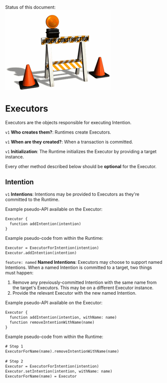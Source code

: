 Status of this document:
![](../_assets/under-construction-flashing-barracade-animation.gif)

# Executors

Executors are the objects responsible for executing Intention.

`v1` **Who creates them?**: Runtimes create Executors.

`v1` **When are they created?**: When a transaction is committed.

`v1` **Initialization**: The Runtime initializes the Executor by providing a target instance.

Every other method described below should be **optional** for the Executor.

## Intention

`v1` **Intentions**: Intentions may be provided to Executors as they're committed to the Runtime.

Example pseudo-API available on the Executor:

    Executor {
      function addIntention(intention)
    }

Example pseudo-code from within the Runtime:

    Executor = ExecutorForIntention(intention)
    Executor.addIntention(intention)

`feature: named` **Named Intentions**: Executors may choose to support named Intentions. When a named Intention is committed to a target, two things must happen:

1. Remove any previously-committed Intention with the same name from the target's Executors. This may be on a different Executor instance.
2. Provide the relevant Executor with the new named Intention.

Example pseudo-API available on the Executor:

    Executor {
      function addIntention(intention, withName: name)
      function removeIntentionWithName(name)
    }

Example pseudo-code from within the Runtime:

    # Step 1
    ExecutorForName(name).removeIntentionWithName(name)
    
    # Step 2
    Executor = ExecutorForIntention(intention)
    Executor.setIntention(intention, withName: name)
    ExecutorForName(name) = Executor
